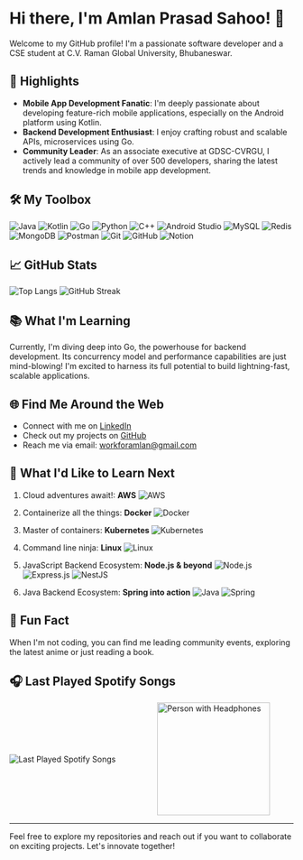 # Hi there, I'm Amlan Prasad Sahoo! 👋

Welcome to my GitHub profile! I'm a passionate software developer and a CSE student at C.V. Raman Global University, Bhubaneswar.

## 🌟 Highlights

- **Mobile App Development Fanatic**: I'm deeply passionate about developing feature-rich mobile applications, especially on the Android platform using Kotlin.
- **Backend Development Enthusiast**: I enjoy crafting robust and scalable APIs, microservices using Go. 
- **Community Leader**: As an associate executive at GDSC-CVRGU, I actively lead a community of over 500 developers, sharing the latest trends and knowledge in mobile app development.

## 🛠️ My Toolbox

![Java](https://img.shields.io/badge/Java-ED8B00?style=for-the-badge&logo=java&logoColor=white)
![Kotlin](https://img.shields.io/badge/Kotlin-0095D5?style=for-the-badge&logo=kotlin&logoColor=white)
![Go](https://img.shields.io/badge/Go-00ADD8?style=for-the-badge&logo=go&logoColor=white)
![Python](https://img.shields.io/badge/Python-3776AB?style=for-the-badge&logo=python&logoColor=white)
![C++](https://img.shields.io/badge/C++-00599C?style=for-the-badge&logo=cplusplus&logoColor=white)
![Android Studio](https://img.shields.io/badge/Android%20Studio-3DDC84?style=for-the-badge&logo=android-studio&logoColor=white)
![MySQL](https://img.shields.io/badge/MySQL-4479A1?style=for-the-badge&logo=mysql&logoColor=white)
![Redis](https://img.shields.io/badge/Redis-DC382D?style=for-the-badge&logo=redis&logoColor=white)
![MongoDB](https://img.shields.io/badge/MongoDB-47A248?style=for-the-badge&logo=mongodb&logoColor=white)
![Postman](https://img.shields.io/badge/Postman-FF6C37?style=for-the-badge&logo=postman&logoColor=white)
![Git](https://img.shields.io/badge/Git-F05032?style=for-the-badge&logo=git&logoColor=white)
![GitHub](https://img.shields.io/badge/GitHub-181717?style=for-the-badge&logo=github&logoColor=white)
![Notion](https://img.shields.io/badge/Notion-000000?style=for-the-badge&logo=notion&logoColor=white)

## 📈 GitHub Stats

![Top Langs](https://github-readme-stats.vercel.app/api/top-langs/?username=Amlan101&layout=compact&theme=radical)
<img src="https://github-readme-streak-stats.herokuapp.com/?user=Amlan101&theme=radical" alt="GitHub Streak" style="flex: 1;" />

## 📚 What I'm Learning

Currently, I'm diving deep into Go, the powerhouse for backend development. Its concurrency model and performance capabilities are just mind-blowing! I'm excited to harness its full potential to build lightning-fast, scalable applications.

## 🌐 Find Me Around the Web

- Connect with me on [LinkedIn](https://www.linkedin.com/in/amlan-prasad-sahoo/)
- Check out my projects on [GitHub](https://github.com/Amlan101)
- Reach me via email: workforamlan@gmail.com

## 🔮 What I'd Like to Learn Next

1. Cloud adventures await!: **AWS** ![AWS](https://img.shields.io/badge/AWS-232F3E?style=for-the-badge&logo=amazon-aws&logoColor=white)

2. Containerize all the things: **Docker**  ![Docker](https://img.shields.io/badge/Docker-2496ED?style=for-the-badge&logo=docker&logoColor=white)

3. Master of containers: **Kubernetes**  ![Kubernetes](https://img.shields.io/badge/Kubernetes-326CE5?style=for-the-badge&logo=kubernetes&logoColor=white)

4. Command line ninja: **Linux**  ![Linux](https://img.shields.io/badge/Linux-FCC624?style=for-the-badge&logo=linux&logoColor=black)

5. JavaScript Backend Ecosystem: **Node.js & beyond**  ![Node.js](https://img.shields.io/badge/Node.js-339933?style=for-the-badge&logo=node.js&logoColor=white) ![Express.js](https://img.shields.io/badge/Express.js-000000?style=for-the-badge&logo=express&logoColor=white) ![NestJS](https://img.shields.io/badge/NestJS-E0234E?style=for-the-badge&logo=nestjs&logoColor=white)

6.  Java Backend Ecosystem: **Spring into action**  ![Java](https://img.shields.io/badge/Java-ED8B00?style=for-the-badge&logo=java&logoColor=white) ![Spring](https://img.shields.io/badge/Spring-6DB33F?style=for-the-badge&logo=spring&logoColor=white)

## 🌱 Fun Fact

When I'm not coding, you can find me leading community events, exploring the latest anime or just reading a book.

## 🎧 Last Played Spotify Songs 

<div style="display: flex; align-items: center; justify-content: space-between;">
  <img src="https://spotify-recently-played-readme.vercel.app/api?user=zlazf6r2pfnpf01u4hgb64lf3&count=3&width=400" alt="Last Played Spotify Songs" style="flex: 1; margin-right: 20px;" />
  <img src="https://media.giphy.com/media/bGgsc5mWoryfgKBx1u/giphy.gif" alt="Person with Headphones" style="flex: 1; width: 200px; height: 200px;" />
</div>


---

Feel free to explore my repositories and reach out if you want to collaborate on exciting projects. Let's innovate together!
